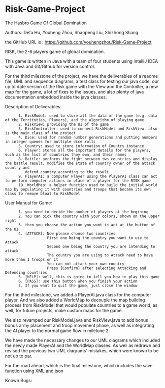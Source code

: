 # Risk-Game-Project
The Hasbro Game Of Global Domination

Authors: Defa Hu, Youheng Zhou, Shaopeng Liu, Shizhong Shang

the GitHub URL is : https://github.com/youhengzhou/Risk-Game-Project

RISK, the 2-6 players game of global domination.

This game is written in Java with a team of four students using IntelliJ IDEA with Java and Git/Github for version control.

For the third milestone of the project, we have the deliverables of a readme file, UML and sequence diagrams, a test class for testing our java code, our up to date version of the Risk game with the View and the Controller, a new map for the game, a lot of fixes to the issues, and also plenty of java documentation embedded inside the java classes.

Description of Deliverables:

          1. RiskModel: used to store all the data of the game (e.g. data of the Territoties, Players), and the algorithm of playing game
          2. RiskView: providing the UI of the game
          3. RiskController: used to connect RiskModel and RiskView. also is the main class of the project
          4. Dice: used for random number generations and putting numbers in integer queues for multiple dice rolls
          5. Country: used to store information of Country instance
          6. Player: stores all the important details for the players, such as the list of countries they own, and their names
          8. Battle: performs the fight between two countries and display the battle result, modifies the state of country owner of the attack country and
             defend country according to the result.
          9. PlayerAI: a computer Player using the PlayerAI class can act to perform computer actions in place of a player for the RISK game
          10. WorldMap: a helper function used to build the initial world map by populating it with countries and troops that became its own class to remove bloat to RiskModel
             
User Manual for Game:

          1. you need to decide the number of players at the begining
          2. You can pick the country with your colors, shown on the upper right
          3. then you choose the action you want to act at the button of the UI
          4. [ATTACK]: Now please choose two countries
                       First one being the country you want to use to Attack
                       Second one being the country you are intending to attack
                       The country you are using to Attack need to have more than 1 troops on it
                       You can not attack your own country 
                       Press [Confirm] after selecting Attacking and Defending countries
          5. [HELP]: well, this is going to tell you how to play this game
          6. [PASS]: use this button when you finish your action
          7. If you want to quit the game, just close the window


For the third milestone, we added a PlayerAI.java class for the computer player. And we also added a WorldMap to decouple the map building process from RiskModel that would populate countries to a game world, as well, for future projects, make custom maps for the game.

We also revamped our RiskModel.java and RiskView.java to add bonus bonus army placement and troop movement phase, as well as integrating the AI player to the normal game flow in miletone 2.

We have made the necessary changes to our UML diagrams which included the newly made PlayerAI and the WorldMap classes. As well as redrawn and revised the previous two UML diagrams' mistakes, which were known to be not up to par.

For the road ahead, which is the final milestone, which includes the save function using XML and json

Known Bugs:



